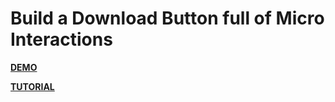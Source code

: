 # Build a Download Button full of Micro Interactions

[**DEMO**](https://lmgonzalves.github.io/download-button/)

[**TUTORIAL**](https://scotch.io/tutorials/build-a-download-button-full-of-micro-interactions)
